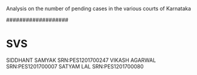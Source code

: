 Analysis on the number of pending cases in the various courts of Karnataka

###################
# SVS
SIDDHANT SAMYAK   SRN:PES1201700247
VIKASH AGARWAL    SRN:PES1201700007
SATYAM LAL        SRN:PES1201700080

